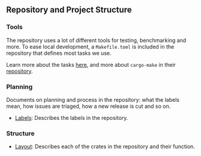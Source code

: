 ## Repository and Project Structure

### Tools

The repository uses a lot of different tools for testing, benchmarking and more. To ease local development, a `Makefile.toml` is included in the repository that defines most tasks we use.

Learn more about the tasks [here](./makefile.md), and more about `cargo-make` in their [repository](https://github.com/sagiegurari/cargo-make).

### Planning

Documents on planning and process in the repository: what the labels mean, how issues are triaged, how a new release is cut and so on.

- [Labels](./labels.md): Describes the labels in the repository.

### Structure

- [Layout](./layout.md): Describes each of the crates in the repository and their function.